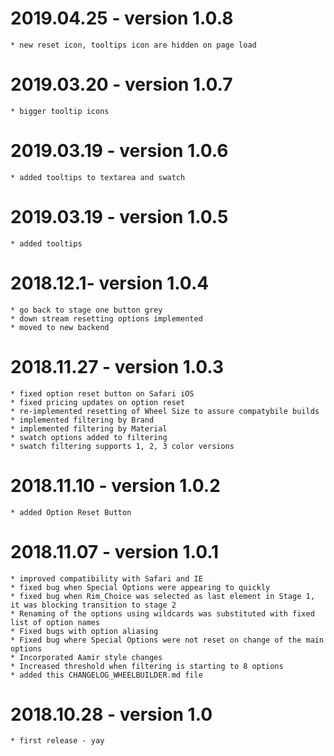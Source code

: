 # 2019.04.25 - version 1.0.8 
    * new reset icon, tooltips icon are hidden on page load

# 2019.03.20 - version 1.0.7 
    * bigger tooltip icons 

# 2019.03.19 - version 1.0.6 
    * added tooltips to textarea and swatch

# 2019.03.19 - version 1.0.5 
    * added tooltips 

# 2018.12.1- version 1.0.4
    * go back to stage one button grey
    * down stream resetting options implemented 
    * moved to new backend

# 2018.11.27 - version 1.0.3
    * fixed option reset button on Safari iOS
    * fixed pricing updates on option reset
    * re-implemented resetting of Wheel Size to assure compatybile builds
    * implemented filtering by Brand
    * implemented filtering by Material
    * swatch options added to filtering
    * swatch filtering supports 1, 2, 3 color versions 

# 2018.11.10 - version 1.0.2
    * added Option Reset Button

# 2018.11.07 - version 1.0.1
    * improved compatibility with Safari and IE
    * fixed bug when Special Options were appearing to quickly
    * fixed bug when Rim_Choice was selected as last element in Stage 1, it was blocking transition to stage 2
    * Renaming of the options using wildcards was substituted with fixed list of option names
    * Fixed bugs with option aliasing
    * Fixed bug where Special Options were not reset on change of the main options
    * Incorporated Aamir style changes
    * Increased threshold when filtering is starting to 8 options
    * added this CHANGELOG_WHEELBUILDER.md file

# 2018.10.28 - version 1.0
    * first release - yay